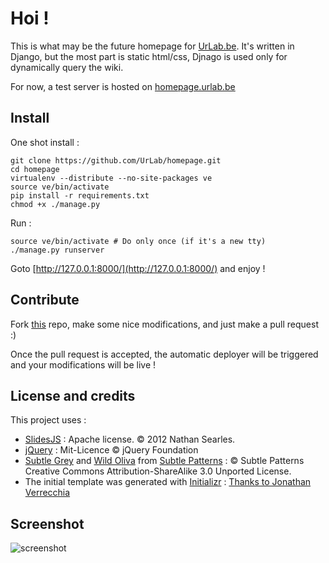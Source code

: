 # Hoi !

This is what may be the future homepage for [UrLab.be](http://urlab.be).
It's written in Django, but the most part is static html/css, Djnago is used only for dynamically query the wiki.

For now, a test server is hosted on [homepage.urlab.be](http://homepage.urlab.be)

## Install

One shot install :
```shell
git clone https://github.com/UrLab/homepage.git
cd homepage
virtualenv --distribute --no-site-packages ve
source ve/bin/activate
pip install -r requirements.txt
chmod +x ./manage.py
```

Run :

```shell
source ve/bin/activate # Do only once (if it's a new tty)
./manage.py runserver
```

Goto [http://127.0.0.1:8000/](http://127.0.0.1:8000/) and enjoy !

## Contribute

Fork [this](https://github.com/UrLab/homepage) repo, make some nice modifications, and just make a pull request :)

Once the pull request is accepted, the automatic deployer will be triggered and your modifications will be live !

## License and credits
This project uses :

* [SlidesJS](http://slidesjs.com/) : Apache license. © 2012 Nathan Searles.
* [jQuery](http://jquery.com/) : Mit-Licence © jQuery Foundation
* [Subtle Grey](http://subtlepatterns.com/subtle-grey/) and [Wild Oliva](http://subtlepatterns.com/wild-oliva/) from [Subtle Patterns](http://subtlepatterns.com) : © Subtle Patterns Creative Commons Attribution-ShareAlike 3.0 Unported License.
* The initial template was generated with [Initializr](http://www.initializr.com/) : [Thanks to Jonathan Verrecchia ](https://twitter.com/verekia)

## Screenshot
![screenshot](https://pics.urlab.be/albums/divers/1377082016_Capture_d__cran_2013_08_21___12.45.45.png)